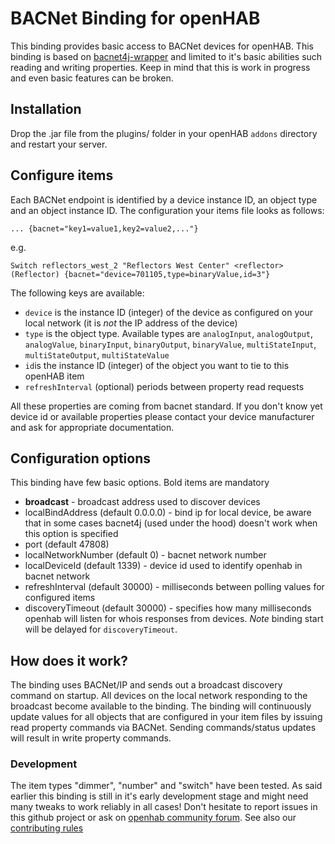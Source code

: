 # BACNet Binding for openHAB

This binding provides basic access to BACNet devices for openHAB. This binding is based on [bacnet4j-wrapper](https://github.com/Code-House/bacnet4j-wrapper) and limited to it's basic abilities such reading and writing properties. Keep in mind that this is work in progress and even basic features can be broken.

## Installation

Drop the .jar file from the plugins/ folder in your openHAB `addons` directory and restart your server.

## Configure items

Each BACNet endpoint is identified by a device instance ID, an object type and an object instance ID. The configuration your items file looks as follows:

`... {bacnet="key1=value1,key2=value2,..."}`

e.g.

`Switch reflectors_west_2 "Reflectors West Center" <reflector> (Reflector) {bacnet="device=701105,type=binaryValue,id=3"}`

The following keys are available:

* `device` is the instance ID (integer) of the device as configured on your local network (it is *not* the IP address of the device)
* `type` is the object type. Available types are  `analogInput`, `analogOutput`, `analogValue`, `binaryInput`, `binaryOutput`, `binaryValue`, `multiStateInput`, `multiStateOutput`, `multiStateValue`
* `id`is the instance ID (integer) of the object you want to tie to this openHAB item
* `refreshInterval` (optional) periods between property read requests

All these properties are coming from bacnet standard. If you don't know yet device id or available properties please contact your device manufacturer and ask for appropriate documentation.

## Configuration options
This binding have few basic options. Bold items are mandatory
* **broadcast** - broadcast address used to discover devices
* localBindAddress (default 0.0.0.0) - bind ip for local device, be aware that in some cases bacnet4j (used under the hood) doesn't work when this option is specified
* port (default 47808)
* localNetworkNumber (default 0) - bacnet network number
* localDeviceId (default 1339) - device id used to identify openhab in bacnet network
* refreshInterval (default 30000) - milliseconds between polling values for configured items
* discoveryTimeout (default 30000) - specifies how many milliseconds openhab will listen for whois responses from devices. *Note* binding start will be delayed for `discoveryTimeout`.


## How does it work?

The binding uses BACNet/IP and sends out a broadcast discovery command on startup. All devices on the local network responding to the broadcast become available to the binding. The binding will continuously update values for all objects that are configured in your item files by issuing read property commands via BACNet. Sending commands/status updates will result in write property commands.

### Development

The item types "dimmer", "number" and "switch" have been tested. As said earlier this binding is still in it's early development stage and might need many tweaks to work reliably in all cases! Don't hesitate to report issues in this github project or ask on [openhab community forum](http://community.openhab.org). See also our [contributing rules](CONTRIBUTING.md)